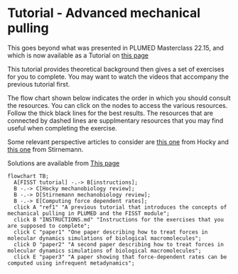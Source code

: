 # Tutorial - Advanced mechanical pulling

This goes beyond what was presented in PLUMED Masterclass 22.15, and which is now available as a Tutorial on [this page](https://www.plumed-tutorials.org/lessons/22/015/data/NAVIGATION.html)

This tutorial provides theoretical background then gives a set of exercises for you to complete. You may want to watch the videos that accompany the previous tutorial first.

The flow chart shown below indicates the order in which you should consult the resources.  You can click on the nodes to access the various resources.  Follow the thick black lines for the best results.  The resources that are connected by dashed lines are supplmentary resources that you may find useful when completing the exercise.

Some relevant perspective articles to consider are [this one](https://doi.org/10.1021/acs.jpcb.1c06330) from Hocky and [this one](https://doi.org/10.1021/acs.jpcb.1c10715) from Stirnemann.

Solutions are available from [This page](https://github.com/hockyg/plumed-tutorial-force2)


```mermaid
flowchart TB;
  A[FISST tutorial] -.-> B[instructions];
  B -.-> C[Hocky mechanobiology review];
  B -.-> D[Stirnemann mechanobiology review];
  B -.-> E[Computing force dependent rates];
  click A "ref1" "A previous tutorial that introduces the concepts of mechanical pulling in PLUMED and the FISST module";
  click B "INSTRUCTIONS.md" "Instructions for the exercises that you are supposed to complete";
  click C "paper1" "One paper describing how to treat forces in molecular dynamics simulations of biological macromolecules";
  click D "paper2" "A second paper describing how to treat forces in molecular dynamics simulations of biological macromolecules";
  click E "paper3" "A paper showing that force-dependent rates can be computed using infrequent metadynamics";

```
